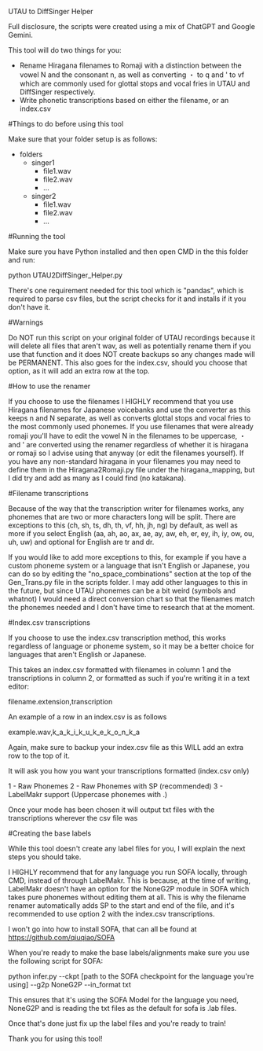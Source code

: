 UTAU to DiffSinger Helper

Full disclosure, the scripts were created using a mix of ChatGPT and Google Gemini.

This tool will do two things for you:

- Rename Hiragana filenames to Romaji with a distinction between the vowel N and the consonant n, as well as converting ・ to q and ' to vf which are commonly used for glottal stops and vocal fries in UTAU and DiffSinger respectively.
- Write phonetic transcriptions based on either the filename, or an index.csv

#Things to do before using this tool

Make sure that your folder setup is as follows:

- folders
    - singer1
        - file1.wav
        - file2.wav
        - ...
    - singer2
        - file1.wav
        - file2.wav
        - ...

#Running the tool

Make sure you have Python installed and then open CMD in the this folder and run:

python UTAU2DiffSinger_Helper.py

There's one requirement needed for this tool which is "pandas", which is required to parse csv files, but the script checks for it and installs if it you don't have it.

#Warnings

Do NOT run this script on your original folder of UTAU recordings because it will delete all files that aren't wav, as well as potentially rename them if you use that function and it does NOT create backups so any changes made will be PERMANENT. This also goes for the index.csv, should you choose that option, as it will add an extra row at the top.

#How to use the renamer

If you choose to use the filenames I HIGHLY recommend that you use Hiragana filenames for Japanese voicebanks and use the converter as this keeps n and N separate, as well as converts glottal stops and vocal fries to the most commonly used phonemes. If you use filenames that were already romaji you'll have to edit the vowel N in the filenames to be uppercase, ・ and ' are converted using the renamer regardless of whether it is hiragana or romaji so I advise using that anyway (or edit the filenames yourself). If you have any non-standard hiragana in your filenames you may need to define them in the Hiragana2Romaji.py file under the hiragana_mapping, but I did try and add as many as I could find (no katakana).

#Filename transcriptions

Because of the way that the transcription writer for filenames works, any phonemes that are two or more characters long will be split. There are exceptions to this (ch, sh, ts, dh, th, vf, hh, jh, ng) by default, as well as more if you select English (aa, ah, ao, ax, ae, ay, aw, eh, er, ey, ih, iy, ow, ou, uh, uw) and optional for English are tr and dr.

If you would like to add more exceptions to this, for example if you have a custom phoneme system or a language that isn't English or Japanese, you can do so by editing the "no_space_combinations" section at the top of the Gen_Trans.py file in the scripts folder. I may add other languages to this in the future, but since UTAU phonemes can be a bit weird (symbols and whatnot) I would need a direct conversion chart so that the filenames match the phonemes needed and I don't have time to research that at the moment.

#Index.csv transcriptions

If you choose to use the index.csv transcription method, this works regardless of language or phoneme system, so it may be a better choice for languages that aren't English or Japanese.

This takes an index.csv formatted with filenames in column 1 and the transcriptions in column 2, or formatted as such if you're writing it in a text editor:

filename.extension,transcription

An example of a row in an index.csv is as follows

example.wav,k_a_k_i_k_u_k_e_k_o_n_k_a

Again, make sure to backup your index.csv file as this WILL add an extra row to the top of it.

It will ask you how you want your transcriptions formatted (index.csv only)

1 - Raw Phonemes
2 - Raw Phonemes with SP (recommended)
3 - LabelMakr support (Uppercase phonemes with .)

Once your mode has been chosen it will output txt files with the transcriptions wherever the csv file was

#Creating the base labels

While this tool doesn't create any label files for you, I will explain the next steps you should take.

I HIGHLY recommend that for any language you run SOFA locally, through CMD, instead of through LabelMakr. This is because, at the time of writing, LabelMakr doesn't have an option for the NoneG2P module in SOFA which takes pure phonemes without editing them at all. This is why the filename renamer automatically adds SP to the start and end of the file, and it's recommended to use option 2 with the index.csv transcriptions.

I won't go into how to install SOFA, that can all be found at https://github.com/qiuqiao/SOFA

When you're ready to make the base labels/alignments make sure you use the following script for SOFA:

python infer.py --ckpt [path to the SOFA checkpoint for the language you're using] --g2p NoneG2P --in_format txt

This ensures that it's using the SOFA Model for the language you need, NoneG2P and is reading the txt files as the default for sofa is .lab files.

Once that's done just fix up the label files and you're ready to train!

Thank you for using this tool!
